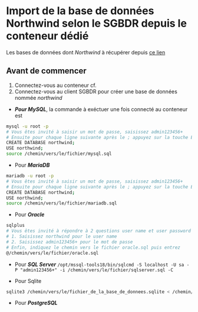 # Import de la base de données Northwind selon le SGBDR depuis le conteneur dédié

Les bases de données dont *Northwind* à récupérer depuis [ce lien](https://drive.google.com/drive/folders/1oYML4pid7n58KYFHcT5M7v7oJCIBGyTX?usp=sharing)

## Avant de commencer

1. Connectez-vous au conteneur cf. [](./README.md#manipulations-des-conteneurs)
2. Connectez-vous au client SGBDR pour créer une base de données nommée *northwind*
- ***Pour MySQL***, la commande à exéctuer une fois connecté au conteneur est
```bash
mysql -u root -p
# Vous êtes invité à saisir un mot de passe, saisissez admin123456+
# Ensuite pour chaque ligne suivante après le ; appuyez sur la touche Entrée pour exécuter la commande
CREATE DATABASE northwind;
USE northwind;
source /chemin/vers/le/fichier/mysql.sql
```
- Pour ***MariaDB***
```bash
mariadb -u root -p
# Vous êtes invité à saisir un mot de passe, saisissez admin123456+
# Ensuite pour chaque ligne suivante après le ; appuyez sur la touche Entrée pour exécuter la commande
CREATE DATABASE northwind;
USE northwind;
source /chemin/vers/le/fichier/mariadb.sql
```
- Pour ***Oracle***
```bash
sqlplus
# Vous êtes invité à répondre à 2 questions user name et user password
# 1. Saisissez northwind pour le user name
# 2. Saisissez admin123456+ pour le mot de passe
# Enfin, indiquez le chemin vers le fichier oracle.sql puis entrez
@/chemin/vers/le/fichier/oracle.sql
```
- Pour ***SQL Server***
`/opt/mssql-tools18/bin/sqlcmd -S localhost -U sa -P "admin123456+" -i /chemin/vers/le/fichier/sqlserver.sql -C`

- Pour Sqlite
```bash
sqlite3 /chemin/vers/le/fichier_de_la_base_de_donnees.sqlite < /chemin/vers/le/fichier/sqlite.sql
```

- Pour ***PostgreSQL***
```bash
```